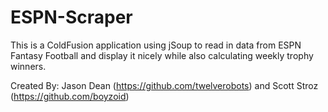 ESPN-Scraper
============

This is a ColdFusion application using jSoup to read in data from ESPN Fantasy Football and display it nicely while also calculating weekly trophy winners. 

Created By: Jason Dean (https://github.com/twelverobots) and Scott Stroz (https://github.com/boyzoid) 
